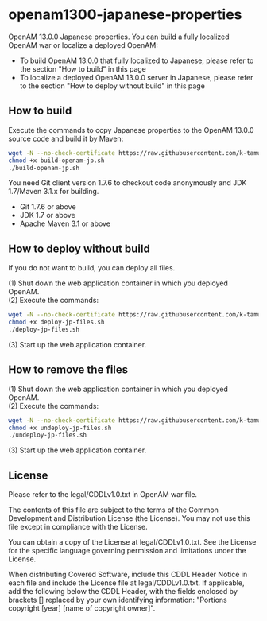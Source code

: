 # openam1300-japanese-properties
OpenAM 13.0.0 Japanese properties. You can build a fully localized OpenAM war or localize a deployed OpenAM:
* To build OpenAM 13.0.0 that fully localized to Japanese, please refer to the section "How to build" in this page
* To localize a deployed OpenAM 13.0.0 server in Japanese, please refer to the section "How to deploy without build" in this page

How to build
------
Execute the commands to copy Japanese properties to the OpenAM 13.0.0 source code and build it by Maven:  
```bash
wget -N --no-check-certificate https://raw.githubusercontent.com/k-tamura/openam1300-japanese-properties/master/build-openam-jp.sh
chmod +x build-openam-jp.sh
./build-openam-jp.sh
```

You need Git client version 1.7.6 to checkout code anonymously and JDK 1.7/Maven 3.1.x for building.
- Git 1.7.6  or above
- JDK 1.7 or above
- Apache Maven 3.1 or above

How to deploy without build
------
If you do not want to build, you can deploy all files.

(1) Shut down the web application container in which you deployed OpenAM.  
(2) Execute the commands:  
```bash
wget -N --no-check-certificate https://raw.githubusercontent.com/k-tamura/openam1300-japanese-properties/master/deploy-jp-files.sh
chmod +x deploy-jp-files.sh
./deploy-jp-files.sh
```
(3) Start up the web application container.  

How to remove the files
------
(1) Shut down the web application container in which you deployed OpenAM.  
(2) Execute the commands:  
```bash
wget -N --no-check-certificate https://raw.githubusercontent.com/k-tamura/openam1300-japanese-properties/master/undeploy-jp-files.sh
chmod +x undeploy-jp-files.sh
./undeploy-jp-files.sh
```
(3) Start up the web application container.  

License
------
Please refer to the legal/CDDLv1.0.txt in OpenAM war file.

The contents of this file are subject to the terms of the Common Development and Distribution License (the License). You may not use this file except in compliance with the License.

You can obtain a copy of the License at legal/CDDLv1.0.txt. See the License for the specific language governing permission and limitations under the License.

When distributing Covered Software, include this CDDL Header Notice in each file and include the License file at legal/CDDLv1.0.txt. If applicable, add the following below the CDDL Header, with the fields enclosed by brackets [] replaced by your own identifying information: "Portions copyright [year] [name of copyright owner]".
